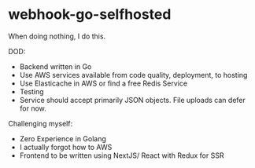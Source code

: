 # webhook-go-selfhosted
When doing nothing, I do this.

DOD: 
- Backend written in Go
- Use AWS services available from code quality, deployment, to hosting
- Use Elasticache in AWS or find a free Redis Service
- Testing
- Service should accept primarily JSON objects. File uploads can defer for now. 

Challenging myself: 
- Zero Experience in Golang
- I actually forgot how to AWS
- Frontend to be written using NextJS/ React with Redux for SSR



